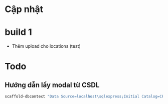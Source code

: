 # Cập nhật
# build 1
- Thêm upload cho locations (test)


# Todo
## Hướng dẫn lấy modal từ CSDL
```powershell
scaffold-dbcontext "Data Source=localhost\sqlexpress;Initial Catalog=CRM_CMC;User ID=sa;Password=123;Encrypt=True;Trust Server Certificate=True" Microsoft.EntityFrameworkCore.SqlServer -OutputDir Models -ContextDir Contexts -force
```